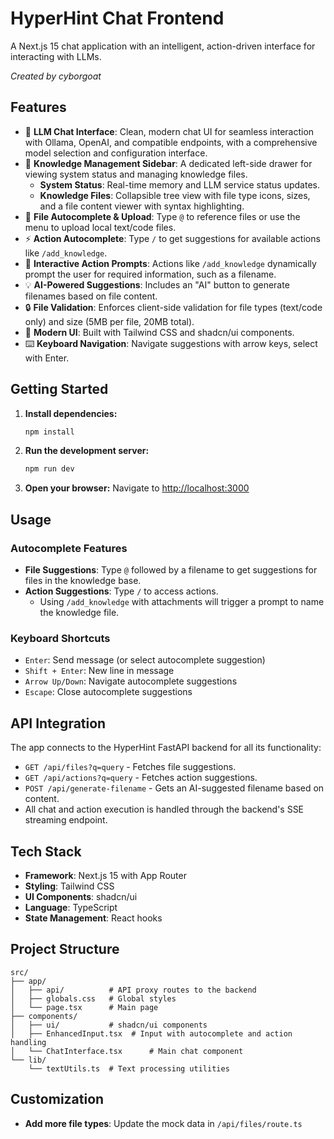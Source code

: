 # HyperHint Chat Frontend

A Next.js 15 chat application with an intelligent, action-driven interface for interacting with LLMs.

*Created by cyborgoat*

## Features

- 🤖 **LLM Chat Interface**: Clean, modern chat UI for seamless interaction with Ollama, OpenAI, and compatible endpoints, with a comprehensive model selection and configuration interface.
- 📁 **Knowledge Management Sidebar**: A dedicated left-side drawer for viewing system status and managing knowledge files.
    -   **System Status**: Real-time memory and LLM service status updates.
    -   **Knowledge Files**: Collapsible tree view with file type icons, sizes, and a file content viewer with syntax highlighting.
- 📁 **File Autocomplete & Upload**: Type `@` to reference files or use the menu to upload local text/code files.
- ⚡ **Action Autocomplete**: Type `/` to get suggestions for available actions like `/add_knowledge`.
- 🧠 **Interactive Action Prompts**: Actions like `/add_knowledge` dynamically prompt the user for required information, such as a filename.
- 💡 **AI-Powered Suggestions**: Includes an "AI" button to generate filenames based on file content.
- 🔒 **File Validation**: Enforces client-side validation for file types (text/code only) and size (5MB per file, 20MB total).
- 🎨 **Modern UI**: Built with Tailwind CSS and shadcn/ui components.
- ⌨️ **Keyboard Navigation**: Navigate suggestions with arrow keys, select with Enter.

## Getting Started

1. **Install dependencies:**
   ```bash
   npm install
   ```

2. **Run the development server:**
   ```bash
   npm run dev
   ```

3. **Open your browser:**
   Navigate to [http://localhost:3000](http://localhost:3000)

## Usage

### Autocomplete Features

- **File Suggestions**: Type `@` followed by a filename to get suggestions for files in the knowledge base.
- **Action Suggestions**: Type `/` to access actions.
  - Using `/add_knowledge` with attachments will trigger a prompt to name the knowledge file.

### Keyboard Shortcuts

- `Enter`: Send message (or select autocomplete suggestion)
- `Shift + Enter`: New line in message
- `Arrow Up/Down`: Navigate autocomplete suggestions
- `Escape`: Close autocomplete suggestions

## API Integration

The app connects to the HyperHint FastAPI backend for all its functionality:
- `GET /api/files?q=query` - Fetches file suggestions.
- `GET /api/actions?q=query` - Fetches action suggestions.
- `POST /api/generate-filename` - Gets an AI-suggested filename based on content.
- All chat and action execution is handled through the backend's SSE streaming endpoint.

## Tech Stack

- **Framework**: Next.js 15 with App Router
- **Styling**: Tailwind CSS
- **UI Components**: shadcn/ui
- **Language**: TypeScript
- **State Management**: React hooks

## Project Structure

```
src/
├── app/
│   ├── api/          # API proxy routes to the backend
│   ├── globals.css   # Global styles
│   └── page.tsx      # Main page
├── components/
│   ├── ui/           # shadcn/ui components
│   ├── EnhancedInput.tsx  # Input with autocomplete and action handling
│   └── ChatInterface.tsx      # Main chat component
└── lib/
    └── textUtils.ts  # Text processing utilities
```

## Customization

- **Add more file types**: Update the mock data in `/api/files/route.ts`